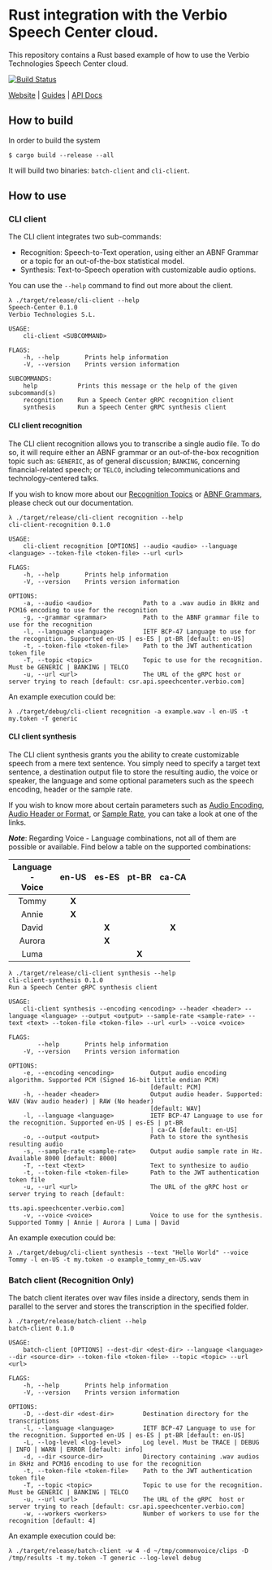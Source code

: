 # Rust integration with the Verbio Speech Center cloud.

This repository contains a Rust based example of how to use the Verbio Technologies Speech Center cloud.

[![Build Status](https://github.com/verbio-technologies/rust-verbio-speech-center/actions/workflows/ci.yaml/badge.svg)](https://github.com/verbio-technologies/rust-verbio-speech-center/actions/workflows/ci.yaml)

[Website](https://speechcenter.verbio.com) |
[Guides](https://github.com/verbio-technologies) |
[API Docs](https://speechcenter.verbio.com/documentation/)

## How to build

In order to build the system

```
$ cargo build --release --all
```

It will build two binaries: `batch-client` and `cli-client`.

## How to use

### CLI client

The CLI client integrates two sub-commands:
* Recognition: Speech-to-Text operation, using either an ABNF Grammar or a topic for an out-of-the-box statistical model.
* Synthesis: Text-to-Speech operation with customizable audio options.

You can use the `--help` command to find out more about the client.

```
λ ./target/release/cli-client --help
Speech-Center 0.1.0
Verbio Technologies S.L.

USAGE:
    cli-client <SUBCOMMAND>

FLAGS:
    -h, --help       Prints help information
    -V, --version    Prints version information

SUBCOMMANDS:
    help           Prints this message or the help of the given subcommand(s)
    recognition    Run a Speech Center gRPC recognition client
    synthesis      Run a Speech Center gRPC synthesis client
```


#### CLI client recognition

The CLI client recognition allows you to transcribe a single audio file. To do so, it will require either an ABNF grammar or an out-of-the-box recognition topic such as: `GENERIC`, as of general discussion; `BANKING`, concerning financial-related speech; or `TELCO`, including telecommunications and technology-centered talks.

If you wish to know more about our [Recognition Topics](https://speechcenter.verbio.com/documentation/topics) or [ABNF Grammars](https://speechcenter.verbio.com/documentation/abnf), please check out our documentation.

```
λ ./target/release/cli-client recognition --help
cli-client-recognition 0.1.0

USAGE:
    cli-client recognition [OPTIONS] --audio <audio> --language <language> --token-file <token-file> --url <url>

FLAGS:
    -h, --help       Prints help information
    -V, --version    Prints version information

OPTIONS:
    -a, --audio <audio>              Path to a .wav audio in 8kHz and PCM16 encoding to use for the recognition
    -g, --grammar <grammar>          Path to the ABNF grammar file to use for the recognition
    -l, --language <language>        IETF BCP-47 Language to use for the recognition. Supported en-US | es-ES | pt-BR [default: en-US]
    -t, --token-file <token-file>    Path to the JWT authentication token file
    -T, --topic <topic>              Topic to use for the recognition. Must be GENERIC | BANKING | TELCO
    -u, --url <url>                  The URL of the gRPC host or server trying to reach [default: csr.api.speechcenter.verbio.com]
```

An example execution could be:

```
λ ./target/debug/cli-client recognition -a example.wav -l en-US -t my.token -T generic
```


#### CLI client synthesis

The CLI client synthesis grants you the ability to create customizable speech from a mere text sentence. You simply need to specify a target text sentence, a destination output file to store the resulting audio, the voice or speaker, the language and some optional parameters such as the speech encoding, header or the sample rate.

If you wish to know more about certain parameters such as [Audio Encoding](https://en.wikipedia.org/wiki/Audio_codec), [Audio Header or Format](https://en.wikipedia.org/wiki/Audio_file_format), or [Sample Rate](https://en.wikipedia.org/wiki/Sampling_(signal_processing)#Audio_sampling), you can take a look at one of the links.

**_Note_**: Regarding Voice - Language combinations, not all of them are possible or available. Find below a table on the supported combinations:

<div align="center">

|Language<br>-<br>Voice|en-US|es-ES|pt-BR|ca-CA|
|:--------------------:|:---:|:---:|:---:|:---:|
|         Tommy        |**X**|     |     |     |
|         Annie        |**X**|     |     |     |
|         David        |     |**X**|     |**X**|
|         Aurora       |     |**X**|     |     |
|         Luma         |     |     |**X**|     |

</div>
  
  
```
λ ./target/release/cli-client synthesis --help
cli-client-synthesis 0.1.0
Run a Speech Center gRPC synthesis client

USAGE:
    cli-client synthesis --encoding <encoding> --header <header> --language <language> --output <output> --sample-rate <sample-rate> --text <text> --token-file <token-file> --url <url> --voice <voice>

FLAGS:
        --help       Prints help information
    -V, --version    Prints version information

OPTIONS:
    -e, --encoding <encoding>          Output audio encoding algorithm. Supported PCM (Signed 16-bit little endian PCM)
                                       [default: PCM]
    -h, --header <header>              Output audio header. Supported: WAV (Wav audio header) | RAW (No header)
                                       [default: WAV]
    -l, --language <language>          IETF BCP-47 Language to use for the recognition. Supported en-US | es-ES | pt-BR
                                       | ca-CA [default: en-US]
    -o, --output <output>              Path to store the synthesis resulting audio
    -s, --sample-rate <sample-rate>    Output audio sample rate in Hz. Available 8000 [default: 8000]
    -T, --text <text>                  Text to synthesize to audio
    -t, --token-file <token-file>      Path to the JWT authentication token file
    -u, --url <url>                    The URL of the gRPC host or server trying to reach [default:
                                       tts.api.speechcenter.verbio.com]
    -v, --voice <voice>                Voice to use for the synthesis. Supported Tommy | Annie | Aurora | Luma | David
```

An example execution could be:

```
λ ./target/debug/cli-client synthesis --text "Hello World" --voice Tommy -l en-US -t my.token -o example_tommy_en-US.wav
```


### Batch client (Recognition Only)

The batch client iterates over wav files inside a directory, sends them in parallel to the server and stores the transcription in the specified folder.

```
λ ./target/release/batch-client --help
batch-client 0.1.0

USAGE:
    batch-client [OPTIONS] --dest-dir <dest-dir> --language <language> --dir <source-dir> --token-file <token-file> --topic <topic> --url <url>

FLAGS:
    -h, --help       Prints help information
    -V, --version    Prints version information

OPTIONS:
    -D, --dest-dir <dest-dir>        Destination directory for the transcriptions
    -l, --language <language>        IETF BCP-47 Language to use for the recognition. Supported en-US | es-ES | pt-BR [default: en-US]
    -L, --log-level <log-level>      Log level. Must be TRACE | DEBUG | INFO | WARN | ERROR [default: info]
    -d, --dir <source-dir>           Directory containing .wav audios in 8kHz and PCM16 encoding to use for the recognition
    -t, --token-file <token-file>    Path to the JWT authentication token file
    -T, --topic <topic>              Topic to use for the recognition. Must be GENERIC | BANKING | TELCO
    -u, --url <url>                  The URL of the gRPC  host or server trying to reach [default: csr.api.speechcenter.verbio.com]
    -w, --workers <workers>          Number of workers to use for the recognition [default: 4]
```

An example execution could be:

```
λ ./target/release/batch-client -w 4 -d ~/tmp/commonvoice/clips -D /tmp/results -t my.token -T generic --log-level debug
```
